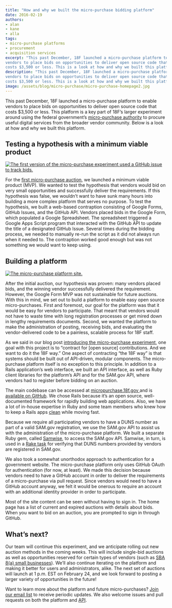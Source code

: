 ```yaml
---
title: "How and why we built the micro-purchase bidding platform"
date: 2016-02-19
authors:
- alan
- kane
- alla
tags:
- micro-purchase platforms
- procurement
- acquisition services
excerpt: "This past December, 18F launched a micro-purchase platform to enable
vendors to place bids on opportunities to deliver open source code that
costs $3,500 or less. This is a look at how and why we built this platform."
description: "This past December, 18F launched a micro-purchase platform to enable
vendors to place bids on opportunities to deliver open source code that
costs $3,500 or less. This is a look at how and why we built this platform."
image: /assets/blog/micro-purchase/micro-purchase-homepage2.jpg
---
```


This past December, 18F launched a micro-purchase platform to enable
vendors to place bids on opportunities to deliver open source code that
costs $3,500 or less. This platform is a key part of 18F’s larger
experiment around using the federal government’s [micro-purchase
authority](https://www.acquisition.gov/far/html/Subpart%2013_2.html) to
procure useful digital services from the broader vendor community. Below
is a look at how and why we built this platform.

Testing a hypothesis with a minimum viable product
--------------------------------------------------

[![The first version of the micro-purchase experiment used a GitHub issue to track bids.]({{site.baseurl}}/assets/blog/micro-purchase/micro-purchase-issue.jpg)](https://github.com/18F/calc/issues/255)

For the [first micro-purchase
auction](https://github.com/18F/calc/issues/255), we launched a minimum
viable product (MVP). We wanted to test the hypothesis that vendors
would bid on very small opportunities and successfully deliver the
requirements. If this hypothesis was false, we wouldn’t want to have
sunk many hours into building a more complex platform that serves no
purpose. To test the hypothesis, we built a web-based contraption
consisting of Google Forms, GitHub Issues, and the GitHub API. Vendors
placed bids in the Google Form, which populated a Google Spreadsheet.
The spreadsheet triggered a Google Apps Script program that interacted
with the GitHub API to update the title of a designated GitHub Issue.
Several times during the bidding process, we needed to manually re-run
the script as it did not always run when it needed to. The contraption
worked good enough but was not something we would want to keep using.

Building a platform
-------------------

[![The micro-purchase platform site.]({{site.baseurl}}/assets/blog/micro-purchase/micro-purchase-homepage2.jpg)](https://micropurchase.18f.gov)

After the initial auction, our hypothesis was proven: many vendors
placed bids, and the winning vendor successfully delivered the
requirement. However, the Google Form MVP was not sustainable for future
auctions. With this in mind, we set out to build a platform to enable
easy open source micro-purchases. First and foremost, our goal for the
platform was that it would be easy for vendors to participate. That
meant that vendors would not have to waste time with long registration
processes or get mired down in lengthy requirements documents. Second,
we wanted the platform to make the administration of posting, receiving
bids, and evaluating the vendor-delivered code to be a painless,
scalable process for 18F staff.

As we said in our blog post [introducing the micro-purchase
experiment](https://18f.gsa.gov/2015/10/13/open-source-micropurchasing/),
one goal with this project is to “contract for [open source]
contributions. And we want to do it the 18F way.” One aspect of
contracting “the 18F way” is that systems should be built out of
API-driven, modular components. The micro-purchase platform itself is no
exception to this principle. In addition to a Rails application’s web
interface, we built an API interface, as well as Ruby client libraries
for the platform’s API and for the SAM.gov API, where vendors had to
register before bidding on an auction.

The main codebase can be accessed at [micropurchase.18f.gov
](https://micropurchase.18f.gov)and is [available on
GitHub](https://github.com/18F/micropurchase). We chose Rails because
it’s an open source, well-documented framework for rapidly building web
applications. Also, we have a lot of in-house expertise in Ruby and some
team members who knew how to keep a Rails apps
[clean](https://codeclimate.com/github/18F/micropurchase) while moving
fast.

Because we require all participating vendors to have a DUNS number as
part of a valid SAM.gov registration, we use the SAM.gov API to assist
us with the administration of the micro-purchase platform. We built a
separate Ruby gem, called [Samwise](https://github.com/18F/samwise),
to access the SAM.gov API. Samwise, in turn, is used in a [Rake
task](https://github.com/18F/micropurchase/blob/develop/lib/tasks/sam.rake)
for verifying that DUNS numbers provided by vendors are registered in
SAM.gov.

We also took a somewhat unorthodox approach to authentication for a
government website. The micro-purchase platform only uses GitHub OAuth
for authentication (for now, at least). We made this decision because
vendors need to have a GitHub account in order to deliver the
requirements of a micro-purchase via pull request. Since vendors would
need to have a GitHub account anyway, we felt it would be onerous to
require an account with an additional identity provider in order to
participate.

Most of the site content can be seen without having to sign in. The home
page has a list of current and expired auctions with details about bids.
When you want to bid on an auction, you are prompted to sign in through
GitHub.

## What’s next?

Our team will continue this experiment, and we anticipate rolling out
new auction methods in the coming weeks. This will include single-bid
auctions as well as opportunities reserved for certain types of vendors
(such as [SBA 8(a) small
businesses](https://www.sba.gov/contracting/government-contracting-programs/8a-business-development-program)).
We’ll also continue iterating on the platform and making it better for
users and administrators, alike. The next set of auctions will launch at
1 p.m. EST on February 24, and we look forward to posting a larger
variety of opportunities in the future!

Want to learn more about the platform and future micro-purchases? [Join
our email list](http://eepurl.com/bJQHFr) to receive periodic updates.
We also welcome issues and pull requests on both the platform and
[API](https://pages.18f.gov/micropurchase-api-docs/).
